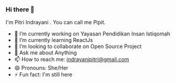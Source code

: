 ### Hi there 👋


I'm Pitri Indrayani . You can call me Pipit.

- 🔭 I’m currently working on Yayasan Pendidikan Insan Istiqomah
- 🌱 I’m currently learning ReactJs
- 👯 I’m looking to collaborate on Open Source Project
- 💬 Ask me about Anything 
- 📫 How to reach me: indrayanipitri@gmail.com
- 😄 Pronouns: She/Her
- ⚡ Fun fact: I'm still here
